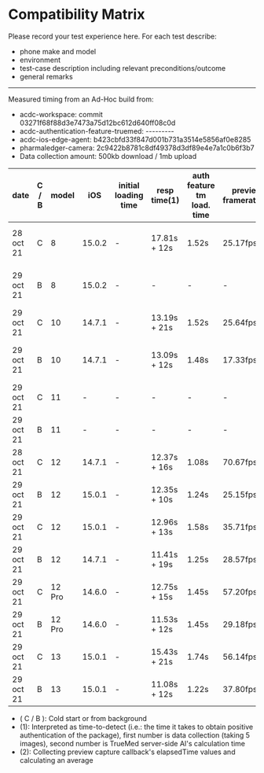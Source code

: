 # Compatibility Matrix
Please record your test experience here.
For each test describe:
* phone make and model
* environment
* test-case description including relevant preconditions/outcome
* general remarks
---
Measured timing from an Ad-Hoc build from:
* acdc-workspace: commit 03271f68f88d3e7473a75d12bc612d640ff08c0d
* acdc-authentication-feature-truemed: ---------
* acdc-ios-edge-agent: b423cbfd33f847d001b731a3514e5856af0e8285
* pharmaledger-camera: 2c9422b8781c8df49378d3df89e4e7a1c0b6f3b7
* Data collection amount: 500kb download / 1mb upload


| date      | C / B |   model   |   iOS   |   initial loading time   |   resp time(1) |  auth feature tm load. time   |  preview framerate(2) | gl framerate    | remarks                           |   tester    |
|-----------|-------|-----------|---------|--------------------------|----------------|-------------------------------|-----------------------|-----------------|-----------------------------------|-------------|
| 28 oct 21 | C     | 8         | 15.0.2  | -                        |  17.81s + 12s  |     1.52s                     |        25.17fps       |  Not Measured   | Short stall during capture        |   Hemmo     |
| 29 oct 21 | B     | 8         | 15.0.2  | -                        |  -             |     -                         |        -              |  Not Measured   | Crash if opened from pause        |   Hemmo     |
| 29 oct 21 | C     | 10        | 14.7.1  | -                        |  13.19s + 21s  |     1.52s                     |        25.64fps       |  Not Measured   | fluid                             |   Hemmo     |
| 29 oct 21 | B     | 10        | 14.7.1  | -                        |  13.09s + 12s  |     1.48s                     |        17.33fps       |  Not Measured   | short stall during capture        |   Hemmo     |
| 29 oct 21 | C     | 11        | -       | -                        |  -             |     -                         |        -              |  Not Measured   | -                                 |   Hemmo     |
| 29 oct 21 | B     | 11        | -       | -                        |  -             |     -                         |        -              |  Not Measured   | -                                 |   Hemmo     |
| 28 oct 21 | C     | 12        | 14.7.1  | -                        |  12.37s + 16s  |     1.08s                     |        70.67fps       |  Not Measured   | fluid                             |   Hemmo     |
| 29 oct 21 | B     | 12        | 15.0.1  | -                        |  12.35s + 10s  |     1.24s                     |        25.15fps       |  Not Measured   | fluid                             |   Hemmo     |
| 29 oct 21 | C     | 12        | 15.0.1  | -                        |  12.96s + 13s  |     1.58s                     |        35.71fps       |  Not Measured   | fluid                             |   Hemmo     |
| 29 oct 21 | B     | 12        | 14.7.1  | -                        |  11.41s + 19s  |     1.25s                     |        28.57fps       |  Not Measured   | fluid                             |   Hemmo     |
| 29 oct 21 | C     | 12 Pro    | 14.6.0  | -                        |  12.75s + 15s  |     1.45s                     |        57.20fps       |  Not Measured   | fluid                             |   Hemmo     |
| 29 oct 21 | B     | 12 Pro    | 14.6.0  | -                        |  11.53s + 12s  |     1.45s                     |        29.18fps       |  Not Measured   | fluid                             |   Hemmo     |
| 29 oct 21 | C     | 13        | 15.0.1  | -                        |  15.43s + 21s  |     1.74s                     |        56.14fps       |  Not Measured   | fluid                             |   Hemmo     |
| 29 oct 21 | B     | 13        | 15.0.1  | -                        |  11.08s + 12s  |     1.22s                     |        37.80fps       |  Not Measured   | fluid                             |   Hemmo     |
* ( C / B ): Cold start or from background
* (1): Interpreted as time-to-detect (i.e.: the time it takes to obtain positive authentication of the package), first number is data collection (taking 5 images), second number is TrueMed server-side AI's calculation time
* (2): Collecting preview capture callback's elapsedTime values and calculating an average
